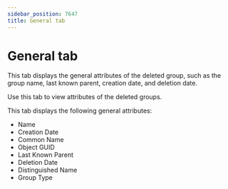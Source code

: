 ```yaml
---
sidebar_position: 7647
title: General tab
---
```


# General tab

This tab displays the general attributes of the deleted group, such as the group name, last known parent, creation date, and deletion date.

Use this tab to view attributes of the deleted groups.

This tab displays the following general attributes:

* Name
* Creation Date
* Common Name
* Object GUID
* Last Known Parent
* Deletion Date
* Distinguished Name
* Group Type